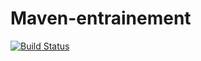 # Maven-entrainement
[![Build Status](https://travis-ci.org/ahmedwhd/Maven-entrainement.svg?branch=main)](https://travis-ci.org/ahmedwhd/Maven-entrainement)
